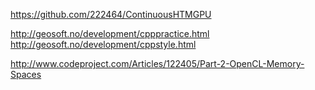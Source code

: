 https://github.com/222464/ContinuousHTMGPU

http://geosoft.no/development/cpppractice.html
http://geosoft.no/development/cppstyle.html

http://www.codeproject.com/Articles/122405/Part-2-OpenCL-Memory-Spaces
